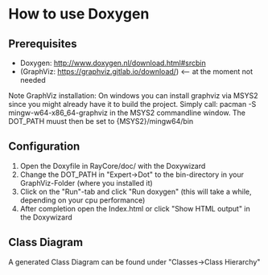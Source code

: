 # How to use Doxygen

## Prerequisites
* Doxygen: http://www.doxygen.nl/download.html#srcbin
* (GraphViz: https://graphviz.gitlab.io/download/) <-- at the moment not needed

Note GraphViz installation: On windows you can install graphviz via MSYS2 since you might already have it to build the project. Simply call: pacman -S mingw-w64-x86_64-graphviz in the MSYS2 commandline window. The DOT_PATH muust then be set to {MSYS2}/mingw64/bin

## Configuration
1.  Open the Doxyfile in RayCore/doc/ with the Doxywizard
2.  Change the DOT_PATH in "Expert->Dot" to the bin-directory in your GraphViz-Folder (where you installed it)
2.  Click on the "Run"-tab and click "Run doxygen" (this will take a while, depending on your cpu performance)
3.  After completion open the Index.html or click "Show HTML output" in the Doxywizard

## Class Diagram

A generated Class Diagram can be found under "Classes->Class Hierarchy"
